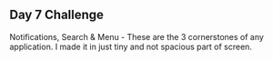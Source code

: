 ## Day 7 Challenge

Notifications, Search & Menu - These are the 3 cornerstones of any application. I made it in just tiny and not spacious part of screen.
